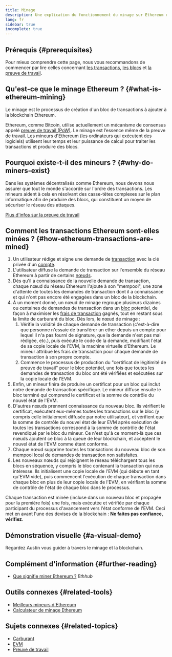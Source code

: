 ```yaml
---
title: Minage
description: Une explication du fonctionnement du minage sur Ethereum et de la façon dont il aide à garder Ethereum sécurisé et décentralisé.
lang: fr
sidebar: true
incomplete: true
---
```


## Prérequis {#prerequisites}

Pour mieux comprendre cette page, nous vous recommandons de commencer par lire celles concernant [les transactions](/developers/docs/transactions/), [les blocs](/developers/docs/blocks/) et [la preuve de travail](/developers/docs/consensus-mechanisms/pow/).

## Qu'est-ce que le minage Ethereum ? {#what-is-ethereum-mining}

Le minage est le processus de création d'un bloc de transactions à ajouter à la blockchain Ethereum.

Ethereum, comme Bitcoin, utilise actuellement un mécanisme de consensus appelé [preuve de travail (PoW)](/developers/docs/consensus-mechanisms/pow/). Le minage est l’essence même de la preuve de travail. Les mineurs d'Ethereum (les ordinateurs qui exécutent des logiciels) utilisent leur temps et leur puissance de calcul pour traiter les transactions et produire des blocs.

## Pourquoi existe-t-il des mineurs ? {#why-do-miners-exist}

Dans les systèmes décentralisés comme Ethereum, nous devons nous assurer que tout le monde s'accorde sur l'ordre des transactions. Les mineurs aident à cela en résolvant des casse-têtes complexes sur le plan informatique afin de produire des blocs, qui constituent un moyen de sécuriser le réseau des attaques.

[Plus d'infos sur la preuve de travail](/developers/docs/consensus-mechanisms/pow/)

## Comment les transactions Ethereum sont-elles minées ? {#how-ethereum-transactions-are-mined}

1. Un utilisateur rédige et signe une demande de [transaction](/developers/docs/transactions/) avec la clé privée d'un [compte](/developers/docs/accounts/).
2. L'utilisateur diffuse la demande de transaction sur l'ensemble du réseau Ethereum à partir de certains [nœuds](/developers/docs/nodes-and-clients/).
3. Dès qu'il a connaissance de la nouvelle demande de transaction, chaque nœud du réseau Ethereum l'ajoute à son "mempool", une zone d'attente de toutes les demandes de transaction dont il a connaissance et qui n'ont pas encore été engagées dans un bloc de la blockchain.
4. À un moment donné, un nœud de minage regroupe plusieurs dizaines ou centaines de demandes de transaction dans un [bloc](/developers/docs/blocks/) potentiel, de façon à maximiser les [frais de transaction](/developers/docs/gas/) gagnés, tout en restant sous la limite de carburant du bloc. Dès lors, le nœud de minage :
   1. Vérifie la validité de chaque demande de transaction (c'est-à-dire que personne n'essaie de transférer un ether depuis un compte pour lequel il n'a pas fourni de signature, que la demande n'est pas mal rédigée, etc.), puis exécute le code de la demande, modifiant l'état de sa copie locale de l'EVM, la machine virtuelle d'Ethereum. Le mineur attribue les frais de transaction pour chaque demande de transaction à son propre compte.
   2. Commence le processus de production du "certificat de légitimité de preuve de travail" pour le bloc potentiel, une fois que toutes les demandes de transaction du bloc ont été vérifiées et exécutées sur la copie locale de l'EVM.
5. Enfin, un mineur finira de produire un certificat pour un bloc qui inclut notre demande de transaction spécifique. Le mineur diffuse ensuite le bloc terminé qui comprend le certificat et la somme de contrôle du nouvel état de l'EVM.
6. D'autres nœuds prennent connaissance du nouveau bloc. Ils vérifient le certificat, exécutent eux-mêmes toutes les transactions sur le bloc (y compris celle initialement diffusée par notre utilisateur), et vérifient que la somme de contrôle du nouvel état de leur EVM après exécution de toutes les transactions correspond à la somme de contrôle de l'état revendiqué par le bloc du mineur. Ce n'est qu'à ce moment-là que ces nœuds ajoutent ce bloc à la queue de leur blockchain, et acceptent le nouvel état de l'EVM comme étant conforme.
7. Chaque nœud supprime toutes les transactions du nouveau bloc de son mempool local de demandes de transaction non satisfaites.
8. Les nouveaux nœuds qui rejoignent le réseau téléchargent tous les blocs en séquence, y compris le bloc contenant la transaction qui nous intéresse. Ils initialisent une copie locale de l'EVM (qui débute en tant qu'EVM vide), puis commencent l'exécution de chaque transaction dans chaque bloc en plus de leur copie locale de l'EVM, en vérifiant la somme de contrôle de l'état de chaque bloc dans le processus.

Chaque transaction est minée (incluse dans un nouveau bloc et propagée pour la première fois) une fois, mais exécutée et vérifiée par chaque participant du processus d'avancement vers l'état conforme de l'EVM. Ceci met en avant l'une des devises de la blockchain : **Ne faites pas confiance, vérifiez**.

## Démonstration visuelle {#a-visual-demo}

Regardez Austin vous guider à travers le minage et la blockchain. <YouTube id="zcX7OJ-L8XQ" />

## Complément d'information {#further-reading}

- [Que signifie miner Ethereum ?](https://docs.ethhub.io/using-ethereum/mining/) _Ethhub_

## Outils connexes {#related-tools}

- [Meilleurs mineurs d'Ethereum](https://etherscan.io/stat/miner?range=7&blocktype=blocks)
- [Calculateur de minage Ethereum](https://minerstat.com/coin/ETH)

## Sujets connexes {#related-topics}

- [Carburant](/developers/docs/gas/)
- [EVM](/developers/docs/evm/)
- [Preuve de travail](/developers/docs/consensus-mechanisms/pow/)
